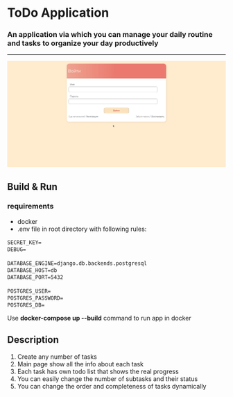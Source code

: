 # ToDo Application

### An application via which you can manage your daily routine and tasks to organize your day productively

___
![](preview.gif)

## Build & Run

### requirements

* docker
* .env file in root directory with following rules:

```shell
SECRET_KEY=
DEBUG=

DATABASE_ENGINE=django.db.backends.postgresql
DATABASE_HOST=db
DATABASE_PORT=5432

POSTGRES_USER=
POSTGRES_PASSWORD=
POSTGRES_DB=
```

Use **docker-compose up --build** command to run app in docker

## Description

1. Create any number of tasks
2. Main page show all the info about each task
3. Each task has own todo list that shows the real progress
4. You can easily change the number of subtasks and their status
5. You can change the order and completeness of tasks dynamically
